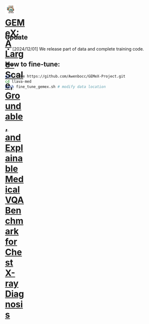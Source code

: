 # <a href="https://arxiv.org/abs/2411.16778" target="_blank"><div style="width: 65px; height: 65px; vertical-align: middle;"><img src="./imgs/favicon.ico" alt="Image Alt Text" width="36" />GEMeX: A Large-Scale, Groundable, and Explainable Medical VQA Benchmark for Chest X-ray Diagnosis</div></a>

## Update

- [2024/12/01] We release part of data and complete training code.




## How to fine-tune:
```bash
git clone https://github.com/Awenbocc/GEMeX-Project.git
cd llava-med
bash fine_tune_gemex.sh # modify data location
```



